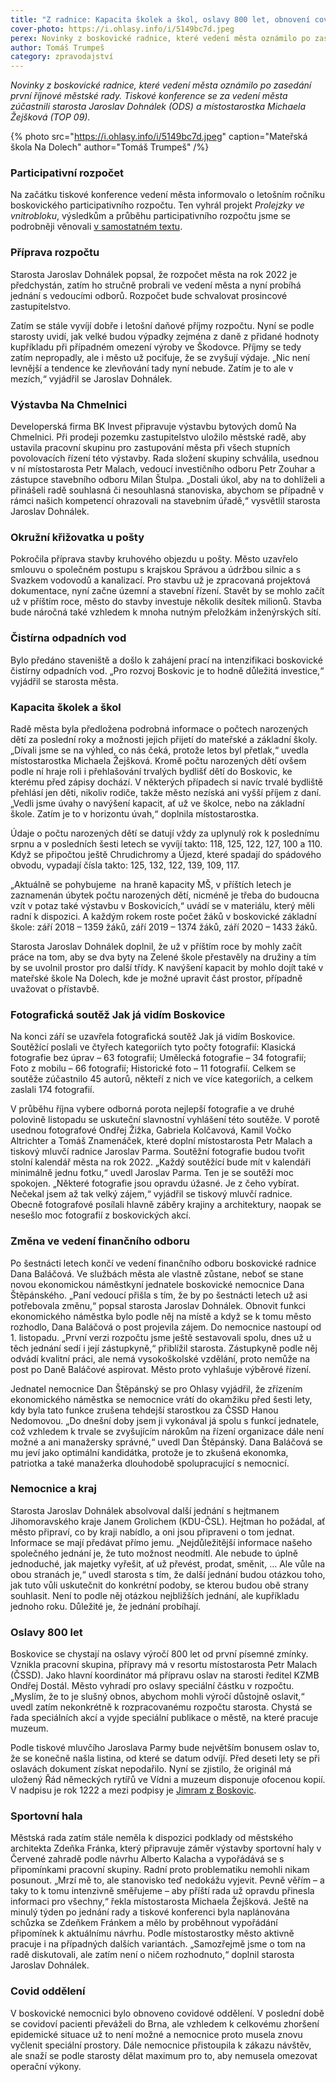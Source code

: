 ```yaml
---
title: "Z radnice: Kapacita školek a škol, oslavy 800 let, obnovení covid oddělení"
cover-photo: https://i.ohlasy.info/i/5149bc7d.jpeg
perex: Novinky z boskovické radnice, které vedení města oznámilo po zasedání první říjnové městské rady.
author: Tomáš Trumpeš
category: zpravodajství
---
```


*Novinky z boskovické radnice, které vedení města oznámilo po zasedání první říjnové městské rady. Tiskové konference se za vedení města zúčastnili starosta Jaroslav Dohnálek (ODS) a místostarostka Michaela Žejšková (TOP 09).*

{% photo src="https://i.ohlasy.info/i/5149bc7d.jpeg" caption="Mateřská škola Na Dolech" author="Tomáš Trumpeš" /%}

### Participativní rozpočet

Na začátku tiskové konference vedení města informovalo o letošním ročníku boskovického participativního rozpočtu. Ten vyhrál projekt *Prolejzky ve vnitrobloku*, výsledkům a průběhu participativního rozpočtu jsme se podrobněji věnovali [v samostatném textu](https://ohlasy.info/clanky/2021/10/vitez-paro.html).

### Příprava rozpočtu

Starosta Jaroslav Dohnálek popsal, že rozpočet města na rok 2022 je předchystán, zatím ho stručně probrali ve vedení města a nyní probíhá jednání s vedoucími odborů. Rozpočet bude schvalovat prosincové zastupitelstvo.

Zatím se stále vyvíjí dobře i letošní daňové příjmy rozpočtu. Nyní se podle starosty uvidí, jak velké budou výpadky zejména z daně z přidané hodnoty kupříkladu při případném omezení výroby ve Škodovce. Příjmy se tedy zatím nepropadly, ale i město už pociťuje, že se zvyšují výdaje. „Nic není levnější a tendence ke zlevňování tady nyní nebude. Zatím je to ale v mezích,“ vyjádřil se Jaroslav Dohnálek.

### Výstavba Na Chmelnici

Developerská firma BK Invest připravuje výstavbu bytových domů Na Chmelnici. Při prodeji pozemku zastupitelstvo uložilo městské radě, aby ustavila pracovní skupinu pro zastupování města při všech stupních povolovacích řízení této výstavby. Rada složení skupiny schválila, usednou v ní místostarosta Petr Malach, vedoucí investičního odboru Petr Zouhar a zástupce stavebního odboru Milan Štulpa. „Dostali úkol, aby na to dohlíželi a přinášeli radě souhlasná či nesouhlasná stanoviska, abychom se případně v rámci našich kompetencí ohrazovali na stavebním úřadě,“ vysvětlil starosta Jaroslav Dohnálek.

### Okružní křižovatka u pošty

Pokročila příprava stavby kruhového objezdu u pošty. Město uzavřelo smlouvu o společném postupu s krajskou Správou a údržbou silnic a s Svazkem vodovodů a kanalizací. Pro stavbu už je zpracovaná projektová dokumentace, nyní začne územní a stavební řízení. Stavět by se mohlo začít už v příštím roce, město do stavby investuje několik desítek milionů. Stavba bude náročná také vzhledem k mnoha nutným přeložkám inženýrských sítí.

### Čistírna odpadních vod

Bylo předáno staveniště a došlo k zahájení prací na intenzifikaci boskovické čistírny odpadních vod. „Pro rozvoj Boskovic je to hodně důležitá investice,“ vyjádřil se starosta města.

### Kapacita školek a škol

Radě města byla předložena podrobná informace o počtech narozených dětí za poslední roky a možnosti jejich přijetí do mateřské a základní školy. „Dívali jsme se na výhled, co nás čeká, protože letos byl přetlak,“ uvedla místostarostka Michaela Žejšková. Kromě počtu narozených dětí ovšem podle ní hraje roli i přehlašování trvalých bydlišť dětí do Boskovic, ke kterému před zápisy dochází. V některých případech si navíc trvalé bydliště přehlásí jen děti, nikoliv rodiče, takže město nezíská ani vyšší příjem z daní. „Vedli jsme úvahy o navýšení kapacit, ať už ve školce, nebo na základní škole. Zatím je to v horizontu úvah,“ doplnila místostarostka. 

Údaje o počtu narozených dětí se datují vždy za uplynulý rok k poslednímu srpnu a v posledních šesti letech se vyvíjí takto: 118, 125, 122, 127, 100 a 110. Když se připočtou ještě Chrudichromy a Újezd, které spadají do spádového obvodu, vypadají čísla takto: 125, 132, 122, 139, 109, 117. 

„Aktuálně se pohybujeme  na hraně kapacity MŠ, v příštích letech je zaznamenán úbytek počtu narozených dětí, nicméně je třeba do budoucna vzít v potaz také výstavbu v Boskovicích,“ uvádí se v materiálu, který měli radní k dispozici. A každým rokem roste počet žáků v boskovické základní škole: září 2018 – 1359 žáků, září 2019 – 1374 žáků, září 2020 – 1433 žáků.

Starosta Jaroslav Dohnálek doplnil, že už v příštím roce by mohly začít práce na tom, aby se dva byty na Zelené škole přestavěly na družiny a tím by se uvolnil prostor pro další třídy. K navýšení kapacit by mohlo dojít také v mateřské škole Na Dolech, kde je možné upravit část prostor, případně uvažovat o přístavbě.

### Fotografická soutěž Jak já vidím Boskovice

Na konci září se uzavřela fotografická soutěž Jak já vidím Boskovice. Soutěžící poslali ve čtyřech kategoriích tyto počty fotografií: Klasická fotografie bez úprav – 63 fotografií; Umělecká fotografie – 34 fotografií; Foto z mobilu – 66 fotografií; Historické foto – 11 fotografií. Celkem se soutěže zúčastnilo 45 autorů, někteří z nich ve více kategoriích, a celkem zaslali 174 fotografií.

V průběhu října vybere odborná porota nejlepší fotografie a ve druhé polovině listopadu se uskuteční slavnostní vyhlášení této soutěže. V porotě usednou fotografové Ondřej Žižka, Gabriela Kolčavová, Kamil Vočko Altrichter a Tomáš Znamenáček, které doplní místostarosta Petr Malach a tiskový mluvčí radnice Jaroslav Parma. Soutěžní fotografie budou tvořit stolní kalendář města na rok 2022. „Každý soutěžící bude mít v kalendáři minimálně jednu fotku,“ uvedl Jaroslav Parma. Ten je se soutěží moc spokojen. „Některé fotografie jsou opravdu úžasné. Je z čeho vybírat. Nečekal jsem až tak velký zájem,“ vyjádřil se tiskový mluvčí radnice. Obecně fotografové posílali hlavně záběry krajiny a architektury, naopak se nesešlo moc fotografií z boskovických akcí.

### Změna ve vedení finančního odboru

Po šestnácti letech končí ve vedení finančního odboru boskovické radnice Dana Baláčová. Ve službách města ale vlastně zůstane, neboť se stane novou ekonomickou náměstkyní jednatele boskovické nemocnice Dana Štěpánského. „Paní vedoucí přišla s tím, že by po šestnácti letech už asi potřebovala změnu,“ popsal starosta Jaroslav Dohnálek. Obnovit funkci ekonomického náměstka bylo podle něj na místě a když se k tomu město rozhodlo, Dana Baláčová o post projevila zájem. Do nemocnice nastoupí od 1. listopadu. „První verzi rozpočtu jsme ještě sestavovali spolu, dnes už u těch jednání sedí i její zástupkyně,“ přiblížil starosta. Zástupkyně podle něj odvádí kvalitní práci, ale nemá vysokoškolské vzdělání, proto nemůže na post po Daně Baláčové aspirovat. Město proto vyhlašuje výběrové řízení.

Jednatel nemocnice Dan Štěpánský se pro Ohlasy vyjádřil, že zřízením ekonomického náměstka se nemocnice vrátí do okamžiku před šesti lety, kdy byla tato funkce zrušena tehdejší starostkou za ČSSD Hanou Nedomovou. „Do dnešní doby jsem ji vykonával já spolu s funkcí jednatele, což vzhledem k trvale se zvyšujícím nárokům na řízení organizace dále není možné a ani manažersky správné,“ uvedl Dan Štěpánský. Dana Baláčová se mu jeví jako optimální kandidátka, protože je to zkušená ekonomka, patriotka a také manažerka dlouhodobě spolupracující s nemocnicí.

### Nemocnice a kraj

Starosta Jaroslav Dohnálek absolvoval další jednání s hejtmanem Jihomoravského kraje Janem Grolichem (KDU-ČSL). Hejtman ho požádal, ať město připraví, co by kraji nabídlo, a oni jsou připraveni o tom jednat. Informace se mají předávat přímo jemu. „Nejdůležitější informace našeho společného jednání je, že tuto možnost neodmítl. Ale nebude to úplně jednoduché, jak majetky vyřešit, ať už převést, prodat, směnit, … Ale vůle na obou stranách je,“ uvedl starosta s tím, že další jednání budou otázkou toho, jak tuto vůli uskutečnit do konkrétní podoby, se kterou budou obě strany souhlasit. Není to podle něj otázkou nejbližších jednání, ale kupříkladu jednoho roku. Důležité je, že jednání probíhají.

### Oslavy 800 let

Boskovice se chystají na oslavy výročí 800 let od první písemné zmínky. Vznikla pracovní skupina, přípravy má v resortu místostarosta Petr Malach (ČSSD). Jako hlavní koordinátor má přípravu oslav na starosti ředitel KZMB Ondřej Dostál. Město vyhradí pro oslavy speciální částku v rozpočtu. „Myslím, že to je slušný obnos, abychom mohli výročí důstojně oslavit,“ uvedl zatím nekonkrétně k rozpracovanému rozpočtu starosta. Chystá se řada speciálních akcí a vyjde speciální publikace o městě, na které pracuje muzeum.

Podle tiskové mluvčího Jaroslava Parmy bude největším bonusem oslav to, že se konečně našla listina, od které se datum odvíjí. Před deseti lety se při oslavách dokument získat nepodařilo. Nyní se zjistilo, že originál má uložený Řád německých rytířů ve Vídni a muzeum disponuje ofocenou kopií. V nadpisu je rok 1222 a mezi podpisy je [Jimram z Boskovic](https://ohlasy.info/clanky/2017/12/pernstejni.html). 

### Sportovní hala

Městská rada zatím stále neměla k dispozici podklady od městského architekta Zdeňka Fránka, který připravuje záměr výstavby sportovní haly v Červené zahradě podle návrhu Alberto Kalacha a vypořádává se s připomínkami pracovní skupiny. Radní proto problematiku nemohli nikam posunout. „Mrzí mě to, ale stanovisko teď nedokážu vyjevit. Pevně věřím – a taky to k tomu intenzivně směřujeme – aby příští rada už opravdu přinesla informaci pro všechny,“ řekla místostarosta Michaela Žejšková. Ještě na minulý týden po jednání rady a tiskové konferenci byla naplánována schůzka se Zdeňkem Fránkem a mělo by proběhnout vypořádání připomínek k aktuálnímu návrhu. Podle místostarostky město aktivně pracuje i na případných dalších variantách. „Samozřejmě jsme o tom na radě diskutovali, ale zatím není o ničem rozhodnuto,“ doplnil starosta Jaroslav Dohnálek.

### Covid oddělení

V boskovické nemocnici bylo obnoveno covidové oddělení. V poslední době se covidoví pacienti převáželi do Brna, ale vzhledem k celkovému zhoršení epidemické situace už to není možné a nemocnice proto musela znovu vyčlenit speciální prostory. Dále nemocnice přistoupila k zákazu návštěv, ale snaží se podle starosty dělat maximum pro to, aby nemusela omezovat operační výkony.